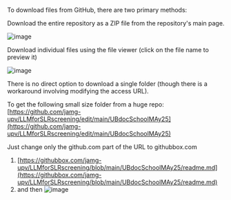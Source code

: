 To download files from GitHub, there are two primary methods:

Download the entire repository as a ZIP file from the repository's main page.

![image](https://github.com/user-attachments/assets/a4b8bb0a-720f-429d-b0e1-5eff0bda391c)

Download individual files using the file viewer (click on the file name to preview it)

![image](https://github.com/user-attachments/assets/ef3ad956-5398-4e2b-a127-9dded04d683c)

There is no direct option to download a single folder (though there is a workaround involving modifying the access URL).

  To get the following small size folder from a huge  repo: [https://github.com/jamg-upv/LLMforSLRscreening/edit/main/UBdocSchoolMAy25](https://github.com/jamg-upv/LLMforSLRscreening/edit/main/UBdocSchoolMAy25)

  Just change only the github.com part of the URL to githubbox.com 
1. [https://githubbox.com/jamg-upv/LLMforSLRscreening/blob/main/UBdocSchoolMAy25/readme.md](https://githubbox.com/jamg-upv/LLMforSLRscreening/blob/main/UBdocSchoolMAy25/readme.md)
1.  and then
  ![image](https://github.com/user-attachments/assets/53d82ba6-d2e5-4edb-bae1-adf8fa499ed1)

